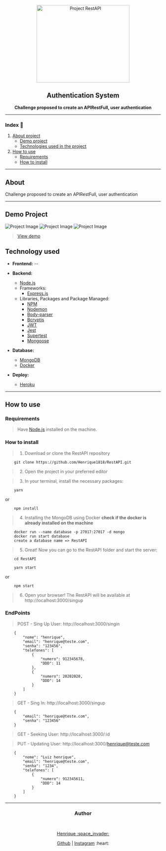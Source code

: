 <div align="center">
<img src="https://user-images.githubusercontent.com/56804642/97494386-ff804900-1944-11eb-83be-480431ca0037.png" alt="Project RestAPI" width="300" height="250">

<br />
<h2>Authentication System</h2>

<p><strong>Challenge proposed to create an APIRestFull, user authentication</strong></p>
</div>


---

### Index :bookmark_tabs:

1. [About project](#about)
    - [Demo project](#demo-project)
    - [Technologies used in the project](#technologies-used)
2. [How to use](#how-to-use)
    - [Requirements](#requirements)
    - [How to install](#how-to-install)

---

## About

Challenge proposed to create an APIRestFull, user authentication


---

## Demo Project

![Project Image](project-image)
![Project Image](project-image)
![Project Image](project-image)

> [View demo](view-demo-project)

## Technology used

- **Frontend:** --

- **Backend:**
    - [Node.js](https://nodejs.org/en/)
    - Frameworks:
        - [Express.js](https://expressjs.com/)
    - Libraries, Packages and Package Managed:
        - [NPM](https://www.npmjs.com/)
        - [Nodemon](https://nodemon.io/)
        - [Body-parser](https://www.npmjs.com/package/body-parser)
        - [Bcryptjs](https://www.npmjs.com/package/bcryptjs)
        - [JWT](https://jwt.io/)
        - [Jest](https://jestjs.io/)
        - [Supertest](https://www.npmjs.com/package/supertest)
        - [Mongoose](https://mongoosejs.com/)

- **Database:**
    - [MongoDB](https://www.mongodb.com/)
    - [Docker](https://www.docker.com/)

- **Deploy:**
    - [Heroku](https://www.heroku.com/)

---

## How to use

### Requirements

> Have [Node.js](https://nodejs.org/en/) installed on the machine.


### How to install

> 1. Download or clone the RestAPI repository

``` 
    git clone https://github.com/Henrique1818/RestAPI.git
```

> 2. Open the project in your preferred editor

> 3. In your terminal, install the necessary packages:

``` 
    yarn
```
or
``` 
    npm install
```

> 4. Installing the MongoDB using Docker
**check if the docker is already installed on the machine**

```
    docker run --name database -p 27017:27017 -d mongo
    docker run start database
    create a database name => RestAPI
```

> 5. Great! Now you can go to the RestAPI folder and start the server:
``` 
    cd RestAPI

    yarn start
```
or
``` 
    npm start
```

> 6. Open your browser! The RestAPI will be available at http://localhost:3000/singup

### EndPoints

> POST - Sing Up User: http://localhost:3000/singin

```
    {
        "nome": "henrique",
        "email": "henrique@teste.com",
        "senha": "123456",
        "telefones": [
            {
                "numero": 912345678,
                "DDD": 11
            },
            {
                "numero": 20202020,
                "DDD": 14
            }
        ]
    }
```

> GET - Sing In: http://localhost:3000/singup

```
    {
        "email": "henrique@teste.com",
        "senha": "123456"
    }
```

> GET - Seeking User: http://localhost:3000/:id


> PUT - Updating User: http://localhost:3000/henrique@teste.com

```
    {
        "nome": "Luiz henrique",
        "email": "henrique@teste.com",
        "senha": "1234",
        "telefones": [
            {
                "numero": 912345611,
                "DDD": 14
            }
        ]
    }

```

---


<div align="center">
<h3>Author</h3>

<br />
<p>
<a href="https://www.linkedin.com/in/luiz-henrique-23915916a/" target="_blank">Henrique :space_invader:</a>
</p>

<p align="center">
    <span>
        <a href="https://github.com/Henrique1818" target="_blank">Github</a>
    </span>
    |
    <span>
        <a href="https://www.instagram.com/henrique18_89/" target="_blank">Instagram</a>
    </span>
    :heart:
</p>
</div>
